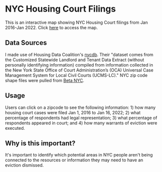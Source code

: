 # NYC Housing Court Filings

This is an interactive map showing NYC Housing Court filings from Jan 2016-Jan 2022. Click [here](https://wshenyc.github.io/fedex_day_2022/) to access the map.

## Data Sources

I made use of Housing Data Coalition's [nycdb](https://github.com/nycdb/nycdb/wiki/Dataset:-OCA-Housing-Court-Records). Their "dataset comes from the Customized Statewide Landlord and Tenant Data Extract (without personally identifying information) compiled from information collected in the New York State Office of Court Administration’s (OCA) Universal Case Management System for Local Civil Courts (UCMS-LC)." NYC zip code shape files were pulled from [Beta NYC](https://data.beta.nyc/dataset/nyc-zip-code-tabulation-areas/resource/6df127b1-6d04-4bb7-b983-07402a2c3f90).

## Usage

Users can click on a zipcode to see the following information: 1) how many housing court cases were filed Jan 1, 2016 to Jan 16, 2022; 2) what percentage of respondents had legal representation; 3) what percentage of respondents appeared in court; and 4) how many warrants of eviction were executed.

## Why is this important?

It's important to identify which potential areas in NYC people aren't being connected to the resources or information they may need to have an eviction dismissed. 
